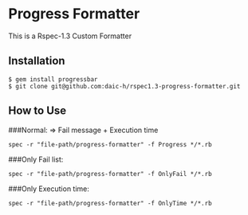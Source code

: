 Progress Formatter
=======================

This is a Rspec-1.3 Custom Formatter

Installation
------------

    $ gem install progressbar
    $ git clone git@github.com:daic-h/rspec1.3-progress-formatter.git

How to Use
------------

###Normal: => Fail message + Execution time

    spec -r "file-path/progress-formatter" -f Progress */*.rb

###Only Fail list:

    spec -r "file-path/progress-formatter" -f OnlyFail */*.rb

###Only Execution time:

    spec -r "file-path/progress-formatter" -f OnlyTime */*.rb
